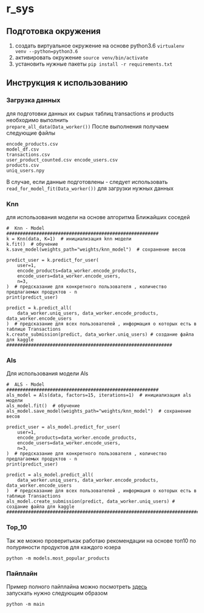# r_sys
## Подготовка окружения 
1) создать виртуальное окружение на основе python3.6
```virtualenv venv --python=python3.6```
2) активировать окружение
```source venv/bin/activate```
3) установить нужные пакеты 
```pip install -r requirements.txt```

## Инструкция к использованию 
### Загрузка данных
для подготовки данных их сырых таблиц transactions и products необходимо выполнить  
```prepare_all_data(Data_worker())```
После выполнения получаем следующие файлы
```
encode_products.csv   
model_df.csv  
transactions.csv  
user_product_counted.csv encode_users.csv  
products.csv  
uniq_users.npy
```
В случае, если данные подготовлены - следует использовать  
```read_for_model_fit(Data_worker())```  для загрузки нужных данных  
### Knn
для использования модели на основе алгоритма Ближайших соседей
```
#  Knn - Model
########################################################
k = Knn(data, K=1)  # инициализация knn модели
k.fit()  # обучение
k.save_model(weights_path="weights/knn_model")  # cохранение весов

predict_user = k.predict_for_user(
    user=1,
    encode_products=data_worker.encode_products,
    encode_users=data_worker.encode_users,
    n=3,
)  # предсказание для конкретного пользователя , количество предлагаемых продуктов - n
print(predict_user)

predict = k.predict_all(
    data_worker.uniq_users, data_worker.encode_products, data_worker.encode_users
)  # предсказание для всех пользователей , информация о которых есть в таблице Transactions
k.create_submission(predict, data_worker.uniq_users) # cоздание файла для kaggle
#############################################################
```
### Als
Для использования модели Als 
```
#  ALS - Model
########################################################
als_model = Als(data, factors=15, iterations=1)  # инициализация als модели
als_model.fit()  # обучение
als_model.save_model(weights_path="weights/knn_model")  # cохранение весов

predict_user = als_model.predict_for_user(
    user=1,
    encode_products=data_worker.encode_products,
    encode_users=data_worker.encode_users,
    n=3,
)  # предсказание для конкретного пользователя , количество предлагаемых продуктов - n
print(predict_user)

predict = als_model.predict_all(
    data_worker.uniq_users, data_worker.encode_products, data_worker.encode_users
)  # предсказание для всех пользователей , информация о которых есть в таблице Transactions
als_model.create_submission(predict, data_worker.uniq_users) # cоздание файла для kaggle
##################################################################################
```
### Top_10
Так же можно проверитькак работаю рекомендации на основе топ10 по полуряности продуктов для каждого юзера
```
python -m models.most_popular_products
```
### Пайплайн
Пример полного пайплайна можно посмотреть [здесь](https://github.com/mookor/r_sys/blob/main/main.py)  
запускать нужно следующим образом
```
python -m main
```

